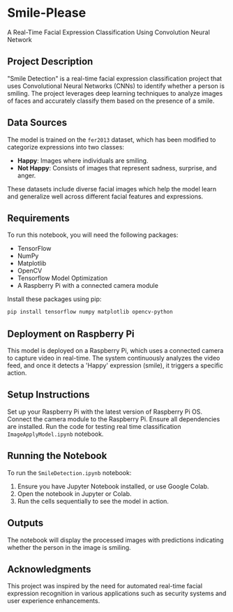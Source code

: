 # Smile-Please
A Real-Time Facial Expression Classification Using Convolution Neural Network

## Project Description
"Smile Detection" is a real-time facial expression classification project that uses Convolutional Neural Networks (CNNs) to identify whether a person is smiling. The project leverages deep learning techniques to analyze images of faces and accurately classify them based on the presence of a smile.

## Data Sources
The model is trained on the `fer2013` dataset, which has been modified to categorize expressions into two classes:
- **Happy**: Images where individuals are smiling.
- **Not Happy**: Consists of images that represent sadness, surprise, and anger.

These datasets include diverse facial images which help the model learn and generalize well across different facial features and expressions.

## Requirements
To run this notebook, you will need the following packages:
- TensorFlow
- NumPy
- Matplotlib
- OpenCV
- Tensorflow Model Optimization
- A Raspberry Pi with a connected camera module

Install these packages using pip:
```bash
pip install tensorflow numpy matplotlib opencv-python
```
## Deployment on Raspberry Pi

This model is deployed on a Raspberry Pi, which uses a connected camera to capture video in real-time. The system continuously analyzes the video feed, and once it detects a 'Happy' expression (smile), it triggers a specific action. 

## Setup Instructions
Set up your Raspberry Pi with the latest version of Raspberry Pi OS.
Connect the camera module to the Raspberry Pi.
Ensure all dependencies are installed.
Run the code for testing real time classification `ImageApplyModel.ipynb` notebook.

## Running the Notebook
To run the `SmileDetection.ipynb` notebook:
1. Ensure you have Jupyter Notebook installed, or use Google Colab.
2. Open the notebook in Jupyter or Colab.
3. Run the cells sequentially to see the model in action.

## Outputs
The notebook will display the processed images with predictions indicating whether the person in the image is smiling.

## Acknowledgments
This project was inspired by the need for automated real-time facial expression recognition in various applications such as security systems and user experience enhancements.
